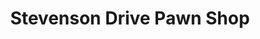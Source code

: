 ---
title: "Stevenson Drive Pawn Shop"
url: /springfield/stevenson-drive-pawn-shop/
shop: pawnbroker
---